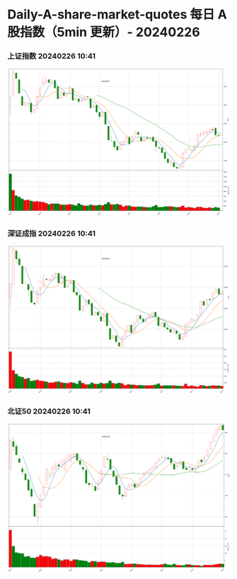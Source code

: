 
# Daily-A-share-market-quotes 每日 A 股指数（5min 更新）- 20240226

### 上证指数 20240226 10:41
![](./fig/2024/2/20240226-sh000001.png)

### 深证成指 20240226 10:41
![](./fig/2024/2/20240226-sz399001.png)

### 北证50 20240226 10:41
![](./fig/2024/2/20240226-bj899050.png)

